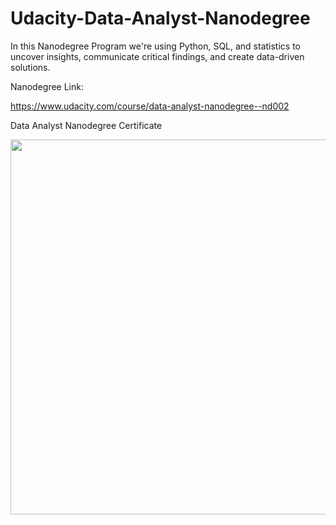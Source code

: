 # Udacity-Data-Analyst-Nanodegree
In this Nanodegree Program we're using Python, SQL, and statistics to uncover insights, communicate critical findings, and create data-driven solutions.

Nanodegree Link:

https://www.udacity.com/course/data-analyst-nanodegree--nd002

Data Analyst Nanodegree Certificate

<p align="center">
  <img width="779" height="600" src="https://user-images.githubusercontent.com/33187812/63758162-a558a380-c8bb-11e9-9e28-1fa39814b520.png">
</p>
